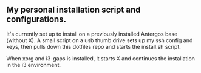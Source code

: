 ## My personal installation script and configurations.

It's currently set up to install on a previously installed Antergos base (without X). A small script on a usb thumb drive sets up my ssh config and keys, then pulls down this dotfiles repo and starts the install.sh script.

When xorg and i3-gaps is installed, it starts X and continues the installation in the i3 environment.

